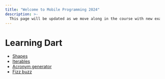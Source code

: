 ```yaml
---
title: "Welcome to Mobile Programming 2024"
description: >-
  This page will be updated as we move along in the course with new examples and exercises.
---
```


# Learning Dart

- [Shapes](learning-dart/shapes)
- [Iterables](learning-dart/iterables)
- [Acronym generator](learning-dart/acronym)
- [Fizz buzz](learning-dart/fizzbuzz)